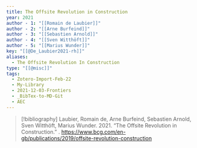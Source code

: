 ```yaml
---
title: The Offsite Revolution in Construction
year: 2021
author - 1: "[[Romain de Laubier]]"
author - 2: "[[Arne Burfeind]]"
author - 3: "[[Sebastien Arnold]]"
author - 4: "[[Sven Witthöft]]"
author - 5: "[[Marius Wunder]]"
key: "[[@De_Laubier2021-rh]]"
aliases:
  - The Offsite Revolution In Construction
type: "[[@misc]]"
tags:
  - Zotero-Import-Feb-22
  - My-Library
  - 2021-12-03-Frontiers
  - _BibTex-to-MD-Git
  - AEC
---
```


> [!bibliography]
> Laubier, Romain de, Arne Burfeind, Sebastien Arnold, Sven Witthöft, Marius Wunder. 2021. “The Offsite Revolution in Construction.” . https://www.bcg.com/en-gb/publications/2019/offsite-revolution-construction